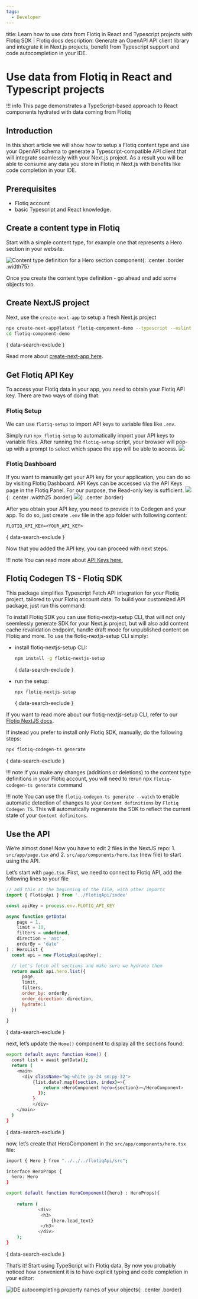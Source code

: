 ```yaml
---
tags:
  - Developer
---
```


title: Learn how to use data from Flotiq in React and Typescript projects with Flotiq SDK | Flotiq docs
description: Generate an OpenAPI API client library and integrate it in Next.js projects, benefit from Typescript support and code autocompletion in your IDE.

# Use data from Flotiq in React and Typescript projects

!!! info
    This page demonstrates a TypeScript-based approach to React components hydrated with data coming from Flotiq

## Introduction

In this short article we will show how to setup a Flotiq content type and use your OpenAPI schema to generate a Typescript-compatible API client that will integrate seamlessly with your Next.js project. As a result you will be able to consume any data you store in Flotiq in Next.js with benefits like code completion in your IDE.

## Prerequisites

* Flotiq account
* basic Typescript and React knowledge.

## Create a content type in Flotiq

Start with a simple content type, for example one that represents a Hero section in your website.

 ![Content type definition for a Hero section component](images/nextjs-react-typescript-openapi/ctd-preview.png){: .center .border .width75}

Once you create the content type definition - go ahead and add some objects too.

## Create NextJS project

Next, use the `create-next-app` to setup a fresh Next.js project

```bash
npx create-next-app@latest flotiq-component-demo --typescript --eslint
cd flotiq-component-demo
```
{ data-search-exclude }

Read more about [create-next-app here](https://nextjs.org/docs/api-reference/create-next-app).

## Get Flotiq API Key

To access your Flotiq data in your app, you need to obtain your Flotiq API key.
There are two ways of doing that:

### Flotiq Setup

We can use `flotiq-setup` to import API keys to variable files like `.env`.

Simply run `npx flotiq-setup` to automatically import your API keys to variable files.
After running the `flotiq-setup` script, your browser will pop-up with a prompt to select which space the app will be able to access.
 ![](images/nextjs-react-typescript-openapi/flotiq-setup-prompt.png)

### Flotiq Dashboard

If you want to manually get your API key for your application, you can do so by visiting Flotiq Dashboard.
API Keys can be accessed via the API Keys page in the Flotiq Panel.
For our purpose, the Read-only key is sufficient.
![](/docs/API/images/api-keys-menu.png){: .center .width25 .border}
![](/docs/API/images/api-keys_1.png){: .center .border}


After you obtain your API key, you need to provide it to Codegen and your app.
To do so, just create `.env` file in the app folder with following content:
```
FLOTIQ_API_KEY=<YOUR_API_KEY>
```
{ data-search-exclude }

Now that you added the API key, you can proceed with next steps.

!!! note
    You can read more about [API Keys here.](/docs/API/)

## Flotiq Codegen TS - Flotiq SDK

This package simplifies Typescript Fetch API integration for your Flotiq project, tailored to your Flotiq account data.
To build your customized API package, just run this command:

To install Flotiq SDK you can use flotiq-nextjs-setup CLI, that will not only seemlessly generate SDK for your Next.js project, but will also add content cache revalidation endpoint, handle draft mode for unpublished content on Flotiq and more. To use the flotiq-nextjs-setup CLI simply:

* install flotiq-nextjs-setup CLI:

    ```bash
    npm install -g flotiq-nextjs-setup
    ```
    { data-search-exclude }

* run the setup:

    ```bash
    npx flotiq-nextjs-setup
    ```
    { data-search-exclude }

If you want to read more about our flotiq-nextjs-setup CLI, refer to our [Flotiq NextJS docs](/docs/Universe//nextjs/nextjs-setup.md).

If instead you prefer to install only Flotiq SDK, manually, do the following steps:

```bash
npx flotiq-codegen-ts generate 
```
{ data-search-exclude }

!!! note 
    If you make any changes (additions or deletions) to the content type definitions in your Flotiq account,
    you will need to rerun npx `flotiq-codegen-ts generate` command

!!! note 
    You can use the `flotiq-codegen-ts generate --watch` to enable automatic detection of changes to your
    `Content definitions` by `Flotiq Codegen TS`. This will automatically regenerate the SDK to reflect the current
    state of your `Content definitons`.

## Use the API

We’re almost done! Now you have to edit 2 files in the NextJS repo: 1. `src/app/page.tsx` and 2. `src/app/components/hero.tsx` (new file) to start using the API.

Let’s start with `page.tsx`. First, we need to connect to Flotiq API, add the following lines to your file

```javascript
// add this at the beginning of the file, with other imports
import { FlotiqApi } from '../flotiqApi/index'

const apiKey = process.env.FLOTIQ_API_KEY

async function getData(
    page = 1,
    limit = 10,
    filters = undefined,
    direction = 'asc',
    orderBy = 'date'
) : HeroList {
  const api = new FlotiqApi(apiKey);

  // let's fetch all sections and make sure we hydrate them 
  return await api.hero.list({
      page,
      limit,
      filters,
      order_by: orderBy,
      order_direction: direction,
      hydrate:1
  })
    
}
```
{ data-search-exclude }

next, let’s update the `Home()` component to display all the sections found:

```bash
export default async function Home() {
  const list = await getData();
  return (
    <main>
      <div className="bg-white py-24 sm:py-32">
          {list.data?.map((section, index)=>{
              return <HeroComponent hero={section}></HeroComponent>
            });
          }
          </div>
    </main>
  )
}
```
{ data-search-exclude }

now, let’s create that HeroComponent in the `src/app/components/hero.tsx` file:

```bash
import { Hero } from "../../../flotiqApi/src";

interface HeroProps {
  hero: Hero
}

export default function HeroComponent({hero} : HeroProps){
    
    return (
            <div>
             <h3>
                 {hero.lead_text}
             </h3>
            </div>
    );
}
```
{ data-search-exclude }


That’s it! Start using TypeScript with Flotiq data. By now you probably noticed how convenient it is to have explicit typing and code completion in your editor:

 ![IDE autocompleting property names of your objects](images/nextjs-react-typescript-openapi/ide-code-completion.png){: .center .border}
